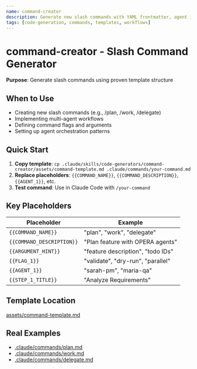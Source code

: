 ```yaml
---
name: command-creator
description: Generate new slash commands with YAML frontmatter, agent invocations, and usage examples. Use when creating commands, implementing workflows, or defining command flags. Provides command-template.md for 5-10x faster command creation with built-in agent orchestration patterns.
tags: [code-generation, commands, templates, workflows]
---
```


# command-creator - Slash Command Generator

**Purpose**: Generate slash commands using proven template structure

## When to Use

- Creating new slash commands (e.g., /plan, /work, /delegate)
- Implementing multi-agent workflows
- Defining command flags and arguments
- Setting up agent orchestration patterns

## Quick Start

1. **Copy template**: `cp .claude/skills/code-generators/command-creator/assets/command-template.md .claude/commands/your-command.md`
2. **Replace placeholders**: `{{COMMAND_NAME}}`, `{{COMMAND_DESCRIPTION}}`, `{{AGENT_1}}`, etc.
3. **Test command**: Use in Claude Code with `/your-command`

## Key Placeholders

| Placeholder | Example |
|-------------|---------|
| `{{COMMAND_NAME}}` | "plan", "work", "delegate" |
| `{{COMMAND_DESCRIPTION}}` | "Plan feature with OPERA agents" |
| `{{ARGUMENT_HINT}}` | "feature description", "todo IDs" |
| `{{FLAG_1}}` | "validate", "dry-run", "parallel" |
| `{{AGENT_1}}` | "sarah-pm", "maria-qa" |
| `{{STEP_1_TITLE}}` | "Analyze Requirements" |

## Template Location

[assets/command-template.md](assets/command-template.md)

## Real Examples

- [.claude/commands/plan.md](../../.claude/commands/plan.md)
- [.claude/commands/work.md](../../.claude/commands/work.md)
- [.claude/commands/delegate.md](../../.claude/commands/delegate.md)
